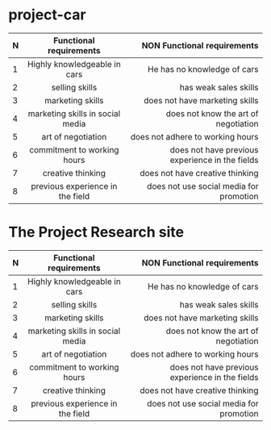 # project-car
 N | Functional requirements| NON Functional requirements |
| :---         |     :---:      |          ---: |
| 1   | Highly knowledgeable in cars     | He has no knowledge of cars    |
| 2     | selling skills      | has weak sales skills      |
| 3   | marketing skills     | does not have marketing skills    |
| 4   | marketing skills in social media     | does not know the art of negotiation    |
| 5   |  art of negotiation     | does not adhere to working hours   |
| 6   | commitment to working hours     | does not have previous experience in the fields    |
| 7   |  creative thinking     |  does not have creative thinking    |
| 8   | previous experience in the field     | does not use social media for promotion    |

# The Project Research site
 N | Functional requirements| NON Functional requirements |
| :---         |     :---:      |          ---: |
| 1   | Highly knowledgeable in cars     | He has no knowledge of cars    |
| 2     | selling skills      | has weak sales skills      |
| 3   | marketing skills     | does not have marketing skills    |
| 4   | marketing skills in social media     | does not know the art of negotiation    |
| 5   |  art of negotiation     | does not adhere to working hours   |
| 6   | commitment to working hours     | does not have previous experience in the fields    |
| 7   |  creative thinking     |  does not have creative thinking    |
| 8   | previous experience in the field     | does not use social media for promotion    |























